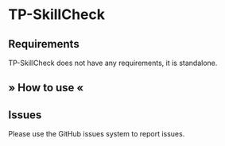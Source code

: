 # TP-SkillCheck

## Requirements

TP-SkillCheck does not have any requirements, it is standalone.


## » How to use «


## Issues

Please use the GitHub issues system to report issues.
